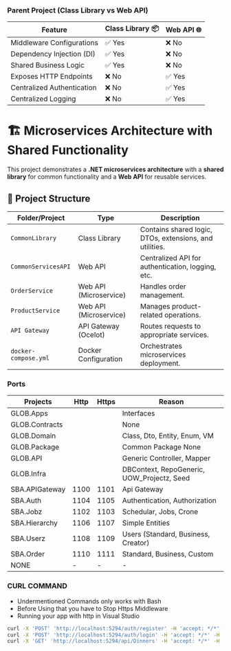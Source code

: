 
### Parent Project (Class Library vs Web API)

| Feature	                    | Class Library 📦      | Web API 🌐
| ------------------------------|-----------------------|---------------|
| Middleware Configurations     | ✅ Yes                |❌ No          |
| Dependency Injection (DI)     | ✅ Yes                |❌ No          |
| Shared Business Logic	        | ✅ Yes                |❌ No          |
| Exposes HTTP Endpoints	    | ❌ No                 |✅ Yes         |
| Centralized Authentication    | ❌ No                 |✅ Yes         |
| Centralized Logging	        | ❌ No                 |✅ Yes         |
# 🏗️ Microservices Architecture with Shared Functionality

This project demonstrates a **.NET microservices architecture** with a **shared library** for common functionality and a **Web API** for reusable services.

## 📂 Project Structure  

| Folder/Project        | Type                | Description |
|-----------------------|---------------------|-------------|
| `CommonLibrary`       | Class Library       | Contains shared logic, DTOs, extensions, and utilities. |
| `CommonServicesAPI`   | Web API             | Centralized API for authentication, logging, etc. |
| `OrderService`        | Web API (Microservice) | Handles order management. |
| `ProductService`      | Web API (Microservice) | Manages product-related operations. |
| `API Gateway`         | API Gateway (Ocelot) | Routes requests to appropriate services. |
| `docker-compose.yml`  | Docker Configuration | Orchestrates microservices deployment. |

### Ports
| Projects                  | Http | Https | Reason                         |
|---------------------------|------|-------|--------------------------------|
| GLOB.Apps                 |      |       | Interfaces |
| GLOB.Contracts            |      |       | None |
| GLOB.Domain               |      |       | Class, Dto, Entity, Enum, VM |
| GLOB.Package              |      |       | Common Package None |
| GLOB.API                  |      |       | Generic Controller, Mapper |
| GLOB.Infra                |      |       | DBContext, RepoGeneric, UOW_Projectz, Seed |
| SBA.APIGateway            | 1100 | 1101  | Api Gateway |
| SBA.Auth                  | 1104 | 1105  | Authentication, Authorization |
| SBA.Jobz                  | 1102 | 1103  | Schedular, Jobs, Crone |
| SBA.Hierarchy             | 1106 | 1107  | Simple Entities |
| SBA.Userz                 | 1108 | 1109  | Users (Standard, Business, Creator)|
| SBA.Order                 | 1110 | 1111  | Standard, Business, Custom |
| NONE                      | - | -  | - |

### CURL COMMAND
- Undermentioned Commands only works with Bash
- Before Using that you have to Stop Https Middleware
- Running your app with http in Visual Studio
```bash
curl -X 'POST' 'http://localhost:5294/auth/register' -H 'accept: */*' -H 'Content-Type: Apps/json' -d '{   "firstName": "string", "lastName": "string", "email": "string", "password": "string" }'
curl -X 'POST' 'http://localhost:5294/auth/login' -H 'accept: */*' -H 'Content-Type: Apps/json' -d '{ "email": "string", "password": "string" }'
curl -X 'GET' 'http://localhost:5294/api/Dinners' -H 'accept: */*' -H 'Authorization: Bearer token.full.goeshere'
```